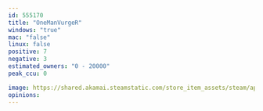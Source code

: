 ```yaml
---
id: 555170
title: "OneManVurgeR"
windows: "true"
mac: "false"
linux: false
positive: 7
negative: 3
estimated_owners: "0 - 20000"
peak_ccu: 0

image: https://shared.akamai.steamstatic.com/store_item_assets/steam/apps/555170/header.jpg?t=1491297904
opinions:
---
```

